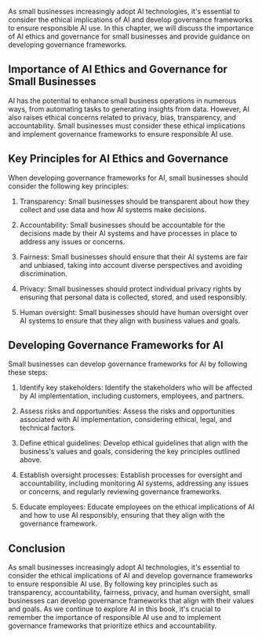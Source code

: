 

As small businesses increasingly adopt AI technologies, it's essential to consider the ethical implications of AI and develop governance frameworks to ensure responsible AI use. In this chapter, we will discuss the importance of AI ethics and governance for small businesses and provide guidance on developing governance frameworks.

Importance of AI Ethics and Governance for Small Businesses
-----------------------------------------------------------

AI has the potential to enhance small business operations in numerous ways, from automating tasks to generating insights from data. However, AI also raises ethical concerns related to privacy, bias, transparency, and accountability. Small businesses must consider these ethical implications and implement governance frameworks to ensure responsible AI use.

Key Principles for AI Ethics and Governance
-------------------------------------------

When developing governance frameworks for AI, small businesses should consider the following key principles:

1. Transparency: Small businesses should be transparent about how they collect and use data and how AI systems make decisions.

2. Accountability: Small businesses should be accountable for the decisions made by their AI systems and have processes in place to address any issues or concerns.

3. Fairness: Small businesses should ensure that their AI systems are fair and unbiased, taking into account diverse perspectives and avoiding discrimination.

4. Privacy: Small businesses should protect individual privacy rights by ensuring that personal data is collected, stored, and used responsibly.

5. Human oversight: Small businesses should have human oversight over AI systems to ensure that they align with business values and goals.

Developing Governance Frameworks for AI
---------------------------------------

Small businesses can develop governance frameworks for AI by following these steps:

1. Identify key stakeholders: Identify the stakeholders who will be affected by AI implementation, including customers, employees, and partners.

2. Assess risks and opportunities: Assess the risks and opportunities associated with AI implementation, considering ethical, legal, and technical factors.

3. Define ethical guidelines: Develop ethical guidelines that align with the business's values and goals, considering the key principles outlined above.

4. Establish oversight processes: Establish processes for oversight and accountability, including monitoring AI systems, addressing any issues or concerns, and regularly reviewing governance frameworks.

5. Educate employees: Educate employees on the ethical implications of AI and how to use AI responsibly, ensuring that they align with the governance framework.

Conclusion
----------

As small businesses increasingly adopt AI technologies, it's essential to consider the ethical implications of AI and develop governance frameworks to ensure responsible AI use. By following key principles such as transparency, accountability, fairness, privacy, and human oversight, small businesses can develop governance frameworks that align with their values and goals. As we continue to explore AI in this book, it's crucial to remember the importance of responsible AI use and to implement governance frameworks that prioritize ethics and accountability.
